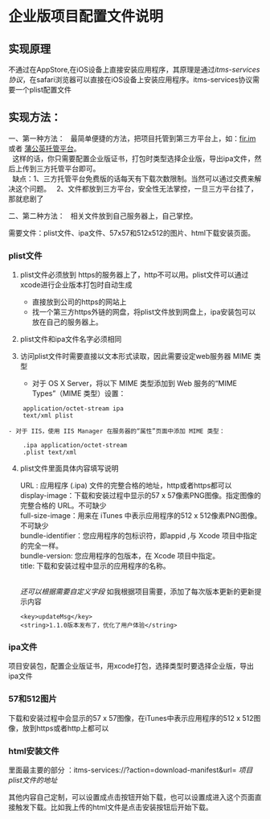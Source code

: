 # 企业版项目配置文件说明

## 实现原理

不通过在AppStore,在iOS设备上直接安装应用程序，其原理是通过*itms-services协议*，在safari浏览器可以直接在iOS设备上安装应用程序。itms-services协议需要一个plist配置文件

## 实现方法：

一、第一种方法：
   最简单便捷的方法，把项目托管到第三方平台上，如：[fir.im](fir.im)或者 [蒲公英托管平台](https://www.pgyer.com/)。<br/>
   这样的话，你只需要配置企业版证书，打包时类型选择企业版，导出ipa文件，然后上传到三方托管平台即可。<br/>
   缺点：1、三方托管平台免费版的话每天有下载次数限制。当然可以通过交费来解决这个问题。
   	2、文件都放到三方平台，安全性无法掌控，一旦三方平台挂了，那就悲剧了
	
二、第二种方法：
   相关文件放到自己服务器上，自己掌控。

   需要文件：plist文件、ipa文件、57x57和512x512的图片、html下载安装页面。

### plist文件


1. plist文件必须放到 https的服务器上了，http不可以用。plist文件可以通过xcode进行企业版本打包时自动生成
    - 直接放到公司的https的网站上
    - 找一个第三方https外链的网盘，将plist文件放到网盘上，ipa安装包可以放在自己的服务器上。

2. plist文件和ipa文件名字必须相同
3. 访问plist文件时需要直接以文本形式读取，因此需要设定web服务器 MIME 类型
    - 对于 OS X Server，将以下 MIME 类型添加到 Web 服务的“MIME Types”（MIME 类型）设置：
```
    application/octet-stream ipa
    text/xml plist
```
    - 对于 IIS，使用 IIS Manager 在服务器的“属性”页面中添加 MIME 类型：
```
    .ipa application/octet-stream
    .plist text/xml
```

4. plist文件里面具体内容填写说明

    URL : 应用程序 (.ipa) 文件的完整合格的地址，http或者https都可以 <br />
    display-image：下载和安装过程中显示的57 x 57像素PNG图像。指定图像的完整合格的 URL。不可缺少  <br />
    full-size-image：用来在 iTunes 中表示应用程序的512 x 512像素PNG图像。不可缺少  <br />
    bundle-identifier：您应用程序的包标识符，即appid ,与 Xcode 项目中指定的完全一样。  <br />
    bundle-version: 您应用程序的包版本，在 Xcode 项目中指定。  <br />
    title: 下载和安装过程中显示的应用程序的名称。  <br />  <br />

    *还可以根据需要自定义字段*
    如我根据项目需要，添加了每次版本更新的更新提示内容  <br />

    ```
    <key>updateMsg</key>
	<string>1.1.0版本发布了，优化了用户体验</string>
    ```

### ipa文件
项目安装包，配置企业版证书，用xcode打包，选择类型时要选择企业版，导出ipa文件

### 57和512图片
下载和安装过程中会显示的57 x 57图像，在iTunes中表示应用程序的512 x 512图像，放到https或者http上都可以

### html安装文件
里面最主要的部分 ：itms-services://?action=download-manifest&url= *项目plist文件的地址*

其他内容自己定制，可以设置成点击按钮开始下载，也可以设置成进入这个页面直接触发下载。比如我上传的html文件是点击安装按钮后开始下载。
